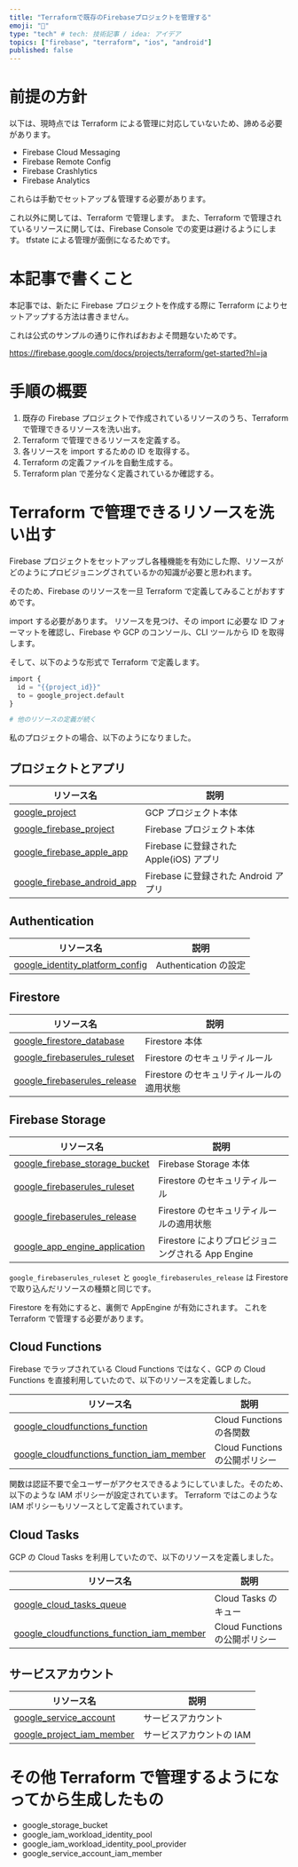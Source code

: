 ```yaml
---
title: "Terraformで既存のFirebaseプロジェクトを管理する"
emoji: "💭"
type: "tech" # tech: 技術記事 / idea: アイデア
topics: ["firebase", "terraform", "ios", "android"]
published: false
---
```


<!-- cspell:ignore cloudfunctions, firebaserules, ruleset, tfstate -->

# 前提の方針

以下は、現時点では Terraform による管理に対応していないため、諦める必要があります。

- Firebase Cloud Messaging
- Firebase Remote Config
- Firebase Crashlytics
- Firebase Analytics

これらは手動でセットアップ＆管理する必要があります。

これ以外に関しては、Terraform で管理します。
また、Terraform で管理されているリソースに関しては、Firebase Console での変更は避けるようにします。
tfstate による管理が面倒になるためです。

# 本記事で書くこと

本記事では、新たに Firebase プロジェクトを作成する際に Terraform によりセットアップする方法は書きません。

これは公式のサンプルの通りに作ればおおよそ問題ないためです。

https://firebase.google.com/docs/projects/terraform/get-started?hl=ja

# 手順の概要

1. 既存の Firebase プロジェクトで作成されているリソースのうち、Terraform で管理できるリソースを洗い出す。
2. Terraform で管理できるリソースを定義する。
3. 各リソースを import するための ID を取得する。
4. Terraform の定義ファイルを自動生成する。
5. Terraform plan で差分なく定義されているか確認する。

# Terraform で管理できるリソースを洗い出す

Firebase プロジェクトをセットアップし各種機能を有効にした際、リソースがどのようにプロビジョニングされているかの知識が必要と思われます。

そのため、Firebase のリソースを一旦 Terraform で定義してみることがおすすめです。

import する必要があります。
リソースを見つけ、その import に必要な ID フォーマットを確認し、Firebase や GCP のコンソール、CLI ツールから ID を取得します。

そして、以下のような形式で Terraform で定義します。

```hcl:import.tf
import {
  id = "{{project_id}}"
  to = google_project.default
}

# 他のリソースの定義が続く
```

私のプロジェクトの場合、以下のようになりました。

## プロジェクトとアプリ

| リソース名                                                                                                                         | 説明                                    |
| ---------------------------------------------------------------------------------------------------------------------------------- | --------------------------------------- |
| [google_project](https://registry.terraform.io/providers/hashicorp/google/latest/docs/resources/google_project)                    | GCP プロジェクト本体                    |
| [google_firebase_project](https://registry.terraform.io/providers/hashicorp/google/latest/docs/resources/firebase_project)         | Firebase プロジェクト本体               |
| [google_firebase_apple_app](https://registry.terraform.io/providers/hashicorp/google/latest/docs/resources/firebase_apple_app)     | Firebase に登録された Apple(iOS) アプリ |
| [google_firebase_android_app](https://registry.terraform.io/providers/hashicorp/google/latest/docs/resources/firebase_android_app) | Firebase に登録された Android アプリ    |

## Authentication

| リソース名                                                                                                                                 | 説明                  |
| ------------------------------------------------------------------------------------------------------------------------------------------ | --------------------- |
| [google_identity_platform_config](https://registry.terraform.io/providers/hashicorp/google/latest/docs/resources/identity_platform_config) | Authentication の設定 |

## Firestore

| リソース名                                                                                                                           | 説明                                     |
| ------------------------------------------------------------------------------------------------------------------------------------ | ---------------------------------------- |
| [google_firestore_database](https://registry.terraform.io/providers/hashicorp/google/latest/docs/resources/firestore_database)       | Firestore 本体                           |
| [google_firebaserules_ruleset](https://registry.terraform.io/providers/hashicorp/google/latest/docs/resources/firebaserules_ruleset) | Firestore のセキュリティルール           |
| [google_firebaserules_release](https://registry.terraform.io/providers/hashicorp/google/latest/docs/resources/firebaserules_release) | Firestore のセキュリティルールの適用状態 |

## Firebase Storage

| リソース名                                                                                                                               | 説明                                              |
| ---------------------------------------------------------------------------------------------------------------------------------------- | ------------------------------------------------- |
| [google_firebase_storage_bucket](https://registry.terraform.io/providers/hashicorp/google/latest/docs/resources/firebase_storage_bucket) | Firebase Storage 本体                             |
| [google_firebaserules_ruleset](https://registry.terraform.io/providers/hashicorp/google/latest/docs/resources/firebaserules_ruleset)     | Firestore のセキュリティルール                    |
| [google_firebaserules_release](https://registry.terraform.io/providers/hashicorp/google/latest/docs/resources/firebaserules_release)     | Firestore のセキュリティルールの適用状態          |
| [google_app_engine_application](https://registry.terraform.io/providers/hashicorp/google/latest/docs/resources/app_engine_application)   | Firestore によりプロビジョニングされる App Engine |

`google_firebaserules_ruleset` と `google_firebaserules_release` は Firestore で取り込んだリソースの種類と同じです。

Firestore を有効にすると、裏側で AppEngine が有効にされます。
これを Terraform で管理する必要があります。

## Cloud Functions

Firebase でラップされている Cloud Functions ではなく、GCP の Cloud Functions を直接利用していたので、以下のリソースを定義しました。

| リソース名                                                                                                                                              | 説明                           |
| ------------------------------------------------------------------------------------------------------------------------------------------------------- | ------------------------------ |
| [google_cloudfunctions_function](https://registry.terraform.io/providers/hashicorp/google/latest/docs/resources/cloudfunctions_function)                | Cloud Functions の各関数       |
| [google_cloudfunctions_function_iam_member](https://registry.terraform.io/providers/hashicorp/google/latest/docs/resources/cloudfunctions_function_iam) | Cloud Functions の公開ポリシー |

関数は認証不要で全ユーザーがアクセスできるようにしていました。そのため、以下のような IAM ポリシーが設定されています。
Terraform ではこのような IAM ポリシーもリソースとして定義されています。

## Cloud Tasks

GCP の Cloud Tasks を利用していたので、以下のリソースを定義しました。

| リソース名                                                                                                                                              | 説明                           |
| ------------------------------------------------------------------------------------------------------------------------------------------------------- | ------------------------------ |
| [google_cloud_tasks_queue](https://registry.terraform.io/providers/hashicorp/google/latest/docs/resources/cloud_tasks_queue)                            | Cloud Tasks のキュー           |
| [google_cloudfunctions_function_iam_member](https://registry.terraform.io/providers/hashicorp/google/latest/docs/resources/cloudfunctions_function_iam) | Cloud Functions の公開ポリシー |

## サービスアカウント

| リソース名                                                                                                                      | 説明                     |
| ------------------------------------------------------------------------------------------------------------------------------- | ------------------------ |
| [google_service_account](https://registry.terraform.io/providers/hashicorp/google/latest/docs/resources/google_service_account) | サービスアカウント       |
| [google_project_iam_member](https://registry.terraform.io/providers/hashicorp/google/latest/docs/resources/google_project_iam)  | サービスアカウントの IAM |

# その他 Terraform で管理するようになってから生成したもの

- google_storage_bucket
- google_iam_workload_identity_pool
- google_iam_workload_identity_pool_provider
- google_service_account_iam_member
